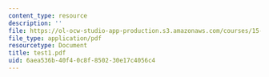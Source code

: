 ```yaml
---
content_type: resource
description: ''
file: https://ol-ocw-studio-app-production.s3.amazonaws.com/courses/15-535-business-analysis-using-financial-statements-spring-2003/6aea536b40f40c8f850230e17c4056c4_test1.pdf
file_type: application/pdf
resourcetype: Document
title: test1.pdf
uid: 6aea536b-40f4-0c8f-8502-30e17c4056c4
---
```


